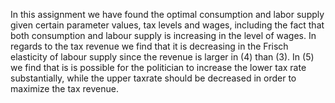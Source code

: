 In this assignment we have found the optimal consumption and labor supply given certain parameter values, tax levels and wages, including the fact that both consumption and labour supply is increasing in the level of wages. In regards to the tax revenue we find that it is decreasing in the Frisch elasticity of labour supply since the revenue is larger in (4) than (3). In (5) we find that is is possible for the politician to increase the lower tax rate substantially, while the upper taxrate should be decreased in order to maximize the tax revenue. 
